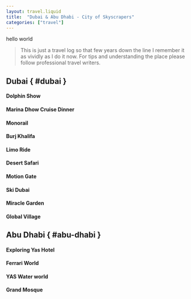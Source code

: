 ```yaml
---
layout: travel.liquid
title:  "Dubai & Abu Dhabi - City of Skyscrapers"
categories: ["travel"]
---
```


hello world

> This is just a travel log so that few years down the line I remember it as vividly as I do it now. For tips and understanding the place please follow professional travel writers.


## Dubai { #dubai }

#### Dolphin Show

#### Marina Dhow Cruise Dinner

#### Monorail

#### Burj Khalifa

#### Limo Ride

#### Desert Safari

#### Motion Gate

#### Ski Dubai

#### Miracle Garden

#### Global Village

## Abu Dhabi { #abu-dhabi }

#### Exploring Yas Hotel

#### Ferrari World

#### YAS Water world

#### Grand Mosque
